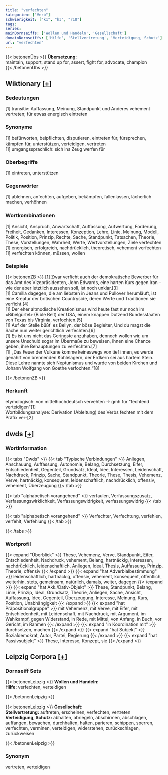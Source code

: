 ```yaml
---
title: "verfechten"
kategorien: ["Verb"]
schwierigkeit: ["k1", "h3", "r18"]
tags:
series:
mainDornseiffs: ['Wollen und Handeln', 'Gesellschaft']
domainDornseiffs: ['Hilfe', 'Stellvertretung', 'Verteidigung, Schutz']
url: "verfechten"
---
```


{{< betonenÜbs >}}
**Übersetzung:**  
maintain, support, stand up for, assert, fight for, advocate, champion  
{{< /betonenÜbs >}}

## Wiktionary [[+](https://de.wiktionary.org/wiki/verfechten)]

### Bedeutungen
[1] transitiv: Auffassung, Meinung, Standpunkt und Anderes vehement vertreten; für etwas energisch eintreten  

### Synonyme
[1] befürworten, beipflichten, disputieren, eintreten für, fürsprechen, kämpfen für, unterstützen, verteidigen, vertreten  
[1] umgangssprachlich: sich ins Zeug werfen für  

### Oberbegriffe
[1] eintreten, unterstützen  

### Gegenwörter
[1] ablehnen, anfechten, aufgeben, bekämpfen, fallenlassen, lächerlich machen, verhöhnen  

### Wortkombinationen
[1] Ansicht, Anspruch, Anwartschaft, Auffassung, Aufwertung, Forderung, Freiheit, Gedanken, Interessen, Konzeption, Lehre, Linie, Meinung, Modell, Politik, Position, Prinzip, Rechte, Sache, Standpunkt, Tatsachen, Theorie, These, Vorstellungen, Wahrheit, Werte, Wertvorstellungen, Ziele verfechten  
[1] energisch, erfolgreich, nachdrücklich, theoretisch, vehement verfechten  
[1] verfechten können, müssen, wollen  

### Beispiele
{{< betonenZB >}}
[1] Zwar verficht auch der demokratische Bewerber für das Amt des Vizepräsidenten, John Edwards, eine harten Kurs gegen Iran – wie der aber letztlich aussehen soll, ist noch unklar.[3]  
[1] Camilla dagegen, die am liebsten in Jeans und Pullover herumläuft, ist eine Kreatur der britischen Countryside, deren Werte und Traditionen sie verficht.[4]  
[1] Der eher altmodische Kreationismus wird heute fast nur noch im «Bibelgürtel» (Bible Belt) der USA, einem knappen Dutzend Bundesstaaten von Texas bis Virginia, verfochten.[5]  
[1] Auf der Stelle büßt' es Bellyn, der böse Begleiter, Und du magst die Sache nun weiter gerichtlich verfechten.[6]  
[1] Es ist uns nicht das Geringste anzuhaben, dennoch wollen wir, um unsere Unschuld sogar im Übermaße zu beweisen, ihnen eine Chance geben, ihre Behauptungen zu verfechten.[7]  
[1] „Das Feuer der Vulkane komme keineswegs von tief innen, es werde genährt von brennenden Kohlelagern, der Erdkern sei aus hartem Stein. Diese Lehre nannte sich Neptunismus und wurde von beiden Kirchen und Johann Wolfgang von Goethe verfochten.“[8]  

{{< /betonenZB >}}
### Herkunft
etymologisch: von mittelhochdeutsch vervehten → gmh für "fechtend verteidigen"[1]  
Wortbildungsanalyse:  Derivation (Ableitung) des Verbs fechten mit dem Präfix ver-[2]  



## dwds [[+](https://www.dwds.de/wb/verfechten)]

### Wortinformation
{{< tabs "Dwds" >}}
{{< tab "Typische Verbindungen" >}}
Anliegen, Anschauung, Auffassung, Autonomie, Belang, Durchsetzung, Eifer, Entschiedenheit, Gegenteil, Grundsatz, Ideal, Idee, Interessen, Leidenschaft, Nachdruck, Prinzip, Sache, Standpunkt, Theorie, These, Thesis, Vehemenz, Verve, hartnäckig, konsequent, leidenschaftlich, nachdrücklich, offensiv, vehement, Überzeugung
{{< /tab >}}

{{< tab "alphabetisch vorangehend" >}}
verfaulen, Verfassungszusatz, Verfassungswirklichkeit, Verfassungswidrigkeit, verfassungswidrig
{{< /tab >}}

{{< tab "alphabetisch vorangehend" >}}
Verfechter, Verfechtung, verfehlen, verfehlt, Verfehlung
{{< /tab >}}

{{< /tabs >}}

### Wortprofil
{{< expand "Überblick" >}} These, Vehemenz, Verve, Standpunkt, Eifer, Entschiedenheit, Nachdruck, vehement, Belang, hartnäckig, Interessen, nachdrücklich, leidenschaftlich, Anliegen, Ideal, Thesis, Auffassung, Prinzip, Theorie, offensiv {{< /expand >}}
{{< expand "hat Adverbialbestimmung" >}} leidenschaftlich, hartnäckig, offensiv, vehement, konsequent, öffentlich, weiterhin, stets, gemeinsam, natürlich, damals, weiter, dagegen {{< /expand >}}
{{< expand "hat Akk./Dativ-Objekt" >}} These, Standpunkt, Belang, Linie, Prinzip, Ideal, Grundsatz, Theorie, Anliegen, Sache, Ansicht, Auffassung, Idee, Gegenteil, Überzeugung, Interesse, Meinung, Kurs, Position, Unabhängigkeit {{< /expand >}}
{{< expand "hat Präpositionalgruppe" >}} mit Vehemenz, mit Verve, mit Eifer, mit Entschiedenheit, mit Leidenschaft, mit Nachdruck, mit Argument, im Wahlkampf, gegen Widerstand, in Rede, mit Mittel, von Anfang, in Buch, vor Gericht, im Rahmen {{< /expand >}}
{{< expand "in Koordination mit" >}} durchsetzen, machen {{< /expand >}}
{{< expand "hat Subjekt" >}} Sozialdemokrat, Autor, Partei, Regierung {{< /expand >}}
{{< expand "hat Passivsubjekt" >}} These, Interesse, Konzept, sie {{< /expand >}}

## Leipzig Corpora [[+](https://corpora.uni-leipzig.de/en/res?word=verfechten&corpusId=deu_newscrawl-public_2018)]

### Dornseiff Sets
{{< betonenLeipzig >}}
**Wollen und Handeln:**  
**Hilfe:** verfechten, verteidigen  

{{< /betonenLeipzig >}}


{{< betonenLeipzig >}}
**Gesellschaft:**  
**Stellvertretung:** auftreten, erscheinen, verfechten, vertreten  
**Verteidigung, Schutz:** abhalten, abriegeln, abschirmen, abschlagen, auffangen, bewachen, durchhalten, halten, parieren, schippen, sperren, verfechten, verminen, verteidigen, widerstehen, zurückschlagen, zurückweisen  

{{< /betonenLeipzig >}}

### Synonym
vertreten, verteidigen

